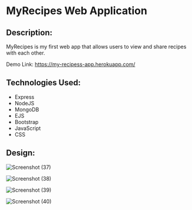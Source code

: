 # MyRecipes Web Application
## Description:
MyRecipes is my first web app that allows users to view and share recipes with each other. 

Demo Link: https://my-recipess-app.herokuapp.com/

## Technologies Used:
- Express
- NodeJS
- MongoDB
- EJS
- Bootstrap
- JavaScript
- CSS

## Design:

![Screenshot (37)](https://user-images.githubusercontent.com/82062112/128428122-7c9984fb-0975-497a-a090-4f449d8eda5e.png)

![Screenshot (38)](https://user-images.githubusercontent.com/82062112/128428123-41caa3bb-81b6-49ed-97d6-c323c33a4513.png)

![Screenshot (39)](https://user-images.githubusercontent.com/82062112/128428125-9e12fc65-bb7a-419e-84dd-a9c5ed951edf.png)

![Screenshot (40)](https://user-images.githubusercontent.com/82062112/128428119-dec62d2d-93f4-4ac6-b27e-67b5256a4951.png)
